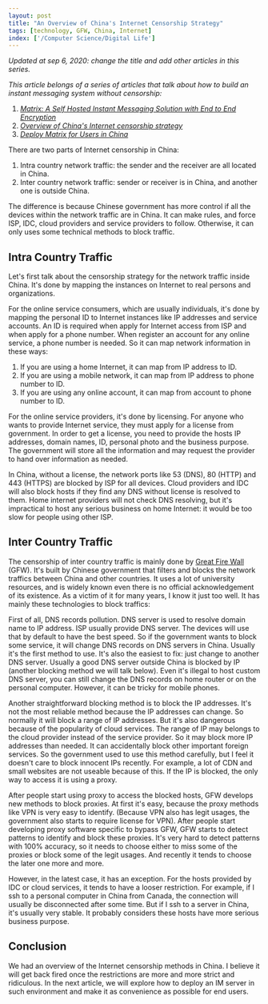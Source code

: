 ```yaml
---
layout: post
title: "An Overview of China's Internet Censorship Strategy"
tags: [technology, GFW, China, Internet]
index: ['/Computer Science/Digital Life']
---
```


*Updated at sep 6, 2020: change the title and add other articles in this series.*

*This article belongs of a series of articles that talk about how to build an instant messaging system without censorship:*

1. *[Matrix: A Self Hosted Instant Messaging Solution with End to End Encryption](/2020-08-23-Build-An-Instant_Messaging-System-without-Censorship-Choose-the-right-technology.html)*
2. *[Overview of China's Internet censorship strategy](/2020-08-29-Build-An-Instant_Messaging-System-without-Censorship-Choose-An-Overview-of-Chinese-Internet-Censorship-Strategy.html)*
3. *[Deploy Matrix for Users in China](/2020-09-08-Build-An-Instant-Messaging-System-without-Censorship-Deployment-Options.html)*


There are two parts of Internet censorship in China:

1. Intra country network traffic: the sender and the receiver are all located in China.
2. Inter country network traffic: sender or receiver is in China, and another one is outside China.

The difference is because Chinese government has more control if all the devices within the network traffic are in China. It can make rules, and force ISP, IDC, cloud providers and service providers to follow. Otherwise, it can only uses some technical methods to block traffic.

## Intra Country Traffic

Let's first talk about the censorship strategy for the network traffic inside China. It's done by mapping the instances on Internet to real persons and organizations.

For the online service consumers, which are usually individuals, it's done by mapping the personal ID to Internet instances like IP addresses and service accounts. An ID is required when apply for Internet access from ISP and when apply for a phone number. When register an account for any online service, a phone number is needed. So it can map network information in these ways:

1. If you are using a home Internet, it can map from IP address to ID.
2. If you are using a mobile network, it can map from IP address to phone number to ID.
3. If you are using any online account, it can map from account to phone number to ID.

For the online service providers, it's done by licensing. For anyone who wants to provide Internet service, they must apply for a license from government. In order to get a license, you need to provide the hosts IP addresses, domain names, ID, personal photo and the business purpose. The government will store all the information and may request the provider to hand over information as needed.

In China, without a license, the network ports like 53 (DNS), 80 (HTTP) and 443 (HTTPS) are blocked by ISP for all devices. Cloud providers and IDC will also block hosts if they find any DNS without license is resolved to them. Home internet providers will not check DNS resolving, but it's impractical to host any serious business on home Internet: it would be too slow for people using other ISP.

## Inter Country Traffic

The censorship of inter country traffic is mainly done by [Great Fire Wall](https://en.wikipedia.org/wiki/Great_Firewall#Blocking_methods) (GFW). It's built by Chinese government that filters and blocks the network traffics between China and other countries. It uses a lot of university resources, and is widely known even there is no official acknowledgement of its existence. As a victim of it for many years, I know it just too well. It has mainly these technologies to block traffics:

First of all, DNS records pollution. DNS server is used to resolve domain name to IP address. ISP usually provide DNS server. The devices will use that by default to have the best speed. So if the government wants to block some service, it will change DNS records on DNS servers in China. Usually it's the first method to use. It's also the easiest to fix: just change to another DNS server. Usually a good DNS server outside China is blocked by IP (another blocking method we will talk below). Even it's illegal to host custom DNS server, you can still change the DNS records on home router or on the personal computer. However, it can be tricky for mobile phones.

Another straightforward blocking method is to block the IP addresses. It's not the most reliable method because the IP addresses can change. So normally it will block a range of IP addresses. But it's also dangerous because of the popularity of cloud services. The range of IP may belongs to the cloud provider instead of the service provider. So it may block more IP addresses than needed. It can accidentally block other important foreign services. So the government used to use this method carefully, but I feel it doesn't care to block innocent IPs recently. For example, a lot of CDN and small websites are not useable because of this. If the IP is blocked, the only way to access it is using a proxy.

After people start using proxy to access the blocked hosts, GFW develops new methods to block proxies. At first it's easy, because the proxy methods like VPN is very easy to identify. (Because VPN also has legit usages, the government also starts to require license for VPN). After people start developing proxy software specific to bypass GFW, GFW starts to detect patterns to identify and block these proxies. It's very hard to detect patterns with 100% accuracy, so it needs to choose either to miss some of the proxies or block some of the legit usages. And recently it tends to choose the later one more and more.

However, in the latest case, it has an exception. For the hosts provided by IDC or cloud services, it tends to have a looser restriction. For example, if I ssh to a personal computer in China from Canada, the connection will usually be disconnected after some time. But if I ssh to a server in China, it's usually very stable. It probably considers these hosts have more serious business purpose.


## Conclusion

We had an overview of the Internet censorship methods in China. I believe it will get back fired once the restrictions are more and more strict and ridiculous. In the next article, we will explore how to deploy an IM server in such environment and make it as convenience as possible for end users.
